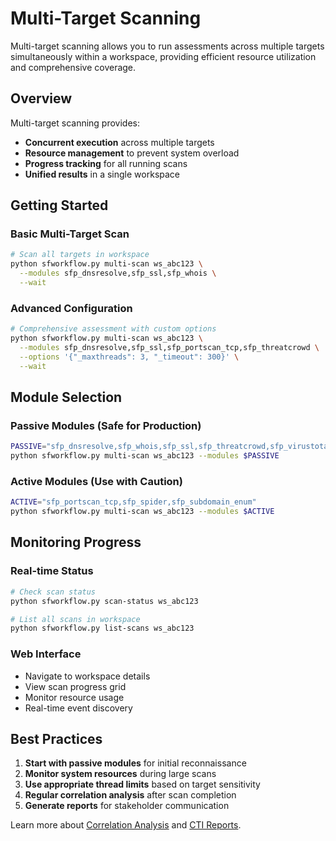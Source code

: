 # Multi-Target Scanning

Multi-target scanning allows you to run assessments across multiple targets simultaneously within a workspace, providing efficient resource utilization and comprehensive coverage.

## Overview

Multi-target scanning provides:
- **Concurrent execution** across multiple targets
- **Resource management** to prevent system overload
- **Progress tracking** for all running scans
- **Unified results** in a single workspace

## Getting Started

### Basic Multi-Target Scan

```bash
# Scan all targets in workspace
python sfworkflow.py multi-scan ws_abc123 \
  --modules sfp_dnsresolve,sfp_ssl,sfp_whois \
  --wait
```

### Advanced Configuration

```bash
# Comprehensive assessment with custom options
python sfworkflow.py multi-scan ws_abc123 \
  --modules sfp_dnsresolve,sfp_ssl,sfp_portscan_tcp,sfp_threatcrowd \
  --options '{"_maxthreads": 3, "_timeout": 300}' \
  --wait
```

## Module Selection

### Passive Modules (Safe for Production)
```bash
PASSIVE="sfp_dnsresolve,sfp_whois,sfp_ssl,sfp_threatcrowd,sfp_virustotal"
python sfworkflow.py multi-scan ws_abc123 --modules $PASSIVE
```

### Active Modules (Use with Caution)
```bash
ACTIVE="sfp_portscan_tcp,sfp_spider,sfp_subdomain_enum"
python sfworkflow.py multi-scan ws_abc123 --modules $ACTIVE
```

## Monitoring Progress

### Real-time Status
```bash
# Check scan status
python sfworkflow.py scan-status ws_abc123

# List all scans in workspace
python sfworkflow.py list-scans ws_abc123
```

### Web Interface
- Navigate to workspace details
- View scan progress grid
- Monitor resource usage
- Real-time event discovery

## Best Practices

1. **Start with passive modules** for initial reconnaissance
2. **Monitor system resources** during large scans
3. **Use appropriate thread limits** based on target sensitivity
4. **Regular correlation analysis** after scan completion
5. **Generate reports** for stakeholder communication

Learn more about [Correlation Analysis](correlation_analysis.md) and [CTI Reports](cti_reports.md).
